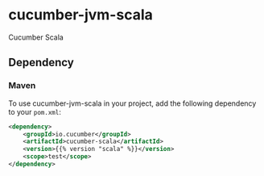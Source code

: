 # cucumber-jvm-scala
Cucumber Scala

## Dependency

### Maven
To use cucumber-jvm-scala in your project, add the following dependency to your `pom.xml`:


```xml
<dependency>
    <groupId>io.cucumber</groupId>
    <artifactId>cucumber-scala</artifactId>
    <version>{{% version "scala" %}}</version>
    <scope>test</scope>
</dependency>
```
